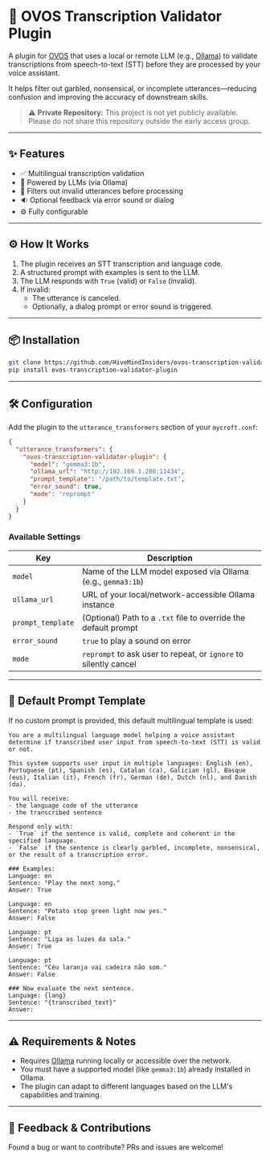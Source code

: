 # 🧠 OVOS Transcription Validator Plugin

A plugin for [OVOS](https://openvoiceos.com) that uses a local or remote LLM (e.g., [Ollama](https://ollama.ai)) to validate transcriptions from speech-to-text (STT) before they are processed by your voice assistant.

It helps filter out garbled, nonsensical, or incomplete utterances—reducing confusion and improving the accuracy of downstream skills.

> ⚠️ **Private Repository:** This project is not yet publicly available. Please do not share this repository outside the early access group.

---

## ✨ Features

- ✅ Multilingual transcription validation
- 🧠 Powered by LLMs (via Ollama)
- 🎯 Filters out invalid utterances before processing
- 🔉 Optional feedback via error sound or dialog
- ⚙️ Fully configurable

---

## ⚙️ How It Works

1. The plugin receives an STT transcription and language code.
2. A structured prompt with examples is sent to the LLM.
3. The LLM responds with `True` (valid) or `False` (invalid).
4. If invalid:
   - The utterance is canceled.
   - Optionally, a dialog prompt or error sound is triggered.

---

## 📦 Installation

```bash
git clone https://github.com/HiveMindInsiders/ovos-transcription-validator-plugin
pip install ovos-transcription-validator-plugin
```

---

## 🛠 Configuration

Add the plugin to the `utterance_transformers` section of your `mycroft.conf`:

```json
{
  "utterance_transformers": {
    "ovos-transcription-validator-plugin": {
      "model": "gemma3:1b",
      "ollama_url": "http://192.168.1.200:11434",
      "prompt_template": "/path/to/template.txt",
      "error_sound": true,
      "mode": "reprompt"
    }
  }
}
```

### Available Settings

| Key               | Description                                                      |
|------------------|------------------------------------------------------------------|
| `model`           | Name of the LLM model exposed via Ollama (e.g., `gemma3:1b`)     |
| `ollama_url`      | URL of your local/network-accessible Ollama instance             |
| `prompt_template` | (Optional) Path to a `.txt` file to override the default prompt  |
| `error_sound`     | `true` to play a sound on error                                  |
| `mode`            | `reprompt` to ask user to repeat, or `ignore` to silently cancel |

---

## 🧾 Default Prompt Template

If no custom prompt is provided, this default multilingual template is used:

```text
You are a multilingual language model helping a voice assistant determine if transcribed user input from speech-to-text (STT) is valid or not.

This system supports user input in multiple languages: English (en), Portuguese (pt), Spanish (es), Catalan (ca), Galician (gl), Basque (eus), Italian (it), French (fr), German (de), Dutch (nl), and Danish (da).

You will receive:
- the language code of the utterance
- the transcribed sentence

Respond only with:
- `True` if the sentence is valid, complete and coherent in the specified language.
- `False` if the sentence is clearly garbled, incomplete, nonsensical, or the result of a transcription error.

### Examples:
Language: en  
Sentence: "Play the next song."  
Answer: True

Language: en  
Sentence: "Potato stop green light now yes."  
Answer: False

Language: pt  
Sentence: "Liga as luzes da sala."  
Answer: True

Language: pt  
Sentence: "Céu laranja vai cadeira não som."  
Answer: False

### Now evaluate the next sentence.
Language: {lang}  
Sentence: "{transcribed_text}"  
Answer:
```

---

## ⚠️ Requirements & Notes

- Requires [Ollama](https://ollama.ai) running locally or accessible over the network.
- You must have a supported model (like `gemma3:1b`) already installed in Ollama.
- The plugin can adapt to different languages based on the LLM's capabilities and training.

---

## 💬 Feedback & Contributions

Found a bug or want to contribute? PRs and issues are welcome!
